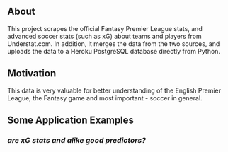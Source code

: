 ## About
This project scrapes the official Fantasy Premier League stats, and advanced soccer stats (such as xG) about teams and players from Understat.com. In addition, it merges the data from the two sources, and uploads the data to a Heroku PostgreSQL database directly from Python.

## Motivation
This data is very valuable for better understanding of the English Premier League, the Fantasy game and most important - soccer in general.

## Some Application Examples
### *are xG stats and alike good predictors?*
